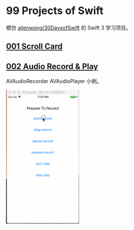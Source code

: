 # 99 Projects of Swift

模仿 [allenwong/30DaysofSwift](https://github.com/allenwong/30DaysofSwift) 的 Swift 3 学习项目。

## [001 Scroll Card](./001-scroll-card)

## [002 Audio Record & Play](./002-audio-record-play)
AVAudioRecorder AVAudioPlayer 小例。

<img src="./002-audio-record-play/002-demo.gif" alt="Audio Record And Play - demo" width="200" />
